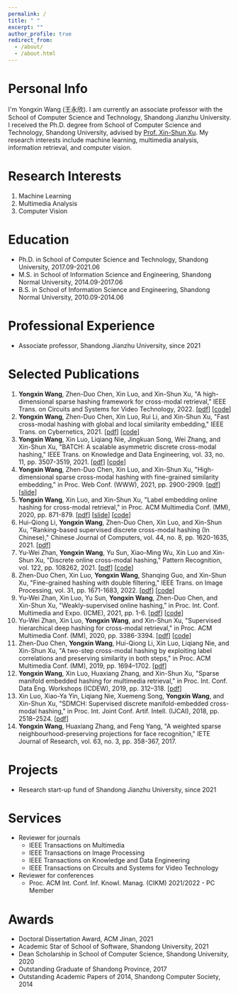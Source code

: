 ```yaml
---
permalink: /
title: " "
excerpt: ""
author_profile: true
redirect_from: 
  - /about/
  - /about.html
---
```


Personal Info
======
I'm Yongxin Wang (王永欣). I am currently an associate professor with the School of Computer Science and Technology, Shandong Jianzhu University. I received the Ph.D. degree from School of Computer Science and Technology, Shandong University, advised by [Prof. Xin-Shun Xu](http://mima.sdu.edu.cn/Members/xinshunxu/index.htm). My research interests include machine learning, multimedia analysis, information retrieval, and computer vision.

[^_^]: # Click [here](https://yxinwang.github.io/files/CV-yongxinwang.pdf) to view my up-to-date CV.

Research Interests
======
1. Machine Learning
2. Multimedia Analysis
3. Computer Vision

Education
=====
* Ph.D. in School of Computer Science and Technology, Shandong University, 2017.09-2021.06
* M.S. in School of Information Science and Engineering, Shandong Normal University, 2014.09-2017.06
* B.S. in School of Information Science and Engineering, Shandong Normal University, 2010.09-2014.06

Professional Experience
=====
* Associate professor, Shandong Jianzhu University, since 2021

Selected Publications
======
1. **Yongxin Wang**, Zhen-Duo Chen, Xin Luo, and Xin-Shun Xu, "A high-dimensional sparse hashing framework for cross-modal retrieval," IEEE Trans. on Circuits and Systems for Video Technology, 2022. [[pdf](https://doi.org/10.1109/TCSVT.2022.3195874)] [[code](https://github.com/yxinwang/HSCH-TCSVT)]
2. **Yongxin Wang**, Zhen-Duo Chen, Xin Luo, Rui Li, and Xin-Shun Xu, "Fast cross-modal hashing with global and local similarity embedding," IEEE Trans. on Cybernetics, 2021. [[pdf](https://doi.org/10.1109/TCYB.2021.3059886)] [[code](https://github.com/yxinwang/FCMH-Tcyb2021)]
3. **Yongxin Wang**, Xin Luo, Liqiang Nie, Jingkuan Song, Wei Zhang, and Xin-Shun Xu, "BATCH: A scalable asymmetric discrete cross-modal hashing," IEEE Trans. on Knowledge and Data Engineering, vol. 33, no. 11, pp. 3507-3519, 2021. [[pdf](https://doi.org/10.1109/TKDE.2020.2974825)] [[code](https://github.com/yxinwang/BATCH-TKDE2020)]
4. **Yongxin Wang**, Zhen-Duo Chen, Xin Luo, and Xin-Shun Xu, "High-dimensional sparse cross-modal hashing with fine-grained similarity embedding," in Proc. Web Conf. (WWW), 2021, pp. 2900-2909. [[pdf](https://doi.org/10.1145/3442381.3449798)] [[slide](https://yxinwang.github.io/files/HSCH_WWW2021_slide.pdf)]
5. **Yongxin Wang**, Xin Luo, and Xin-Shun Xu, "Label embedding online hashing for cross-modal retrieval," in Proc. ACM Multimedia Conf. (MM), 2020, pp. 871-879. [[pdf](https://doi.org/10.1145/3394171.3413971)] [[slide](https://yxinwang.github.io/files/LEMON_MM2020_slide.pdf)] [[code](https://github.com/yxinwang/LEMON-MM2020)]
6. Hui-Qiong Li, **Yongxin Wang**, Zhen-Duo Chen, Xin Luo, and Xin-Shun Xu, "Ranking-based supervised discrete cross-modal hashing (In Chinese)," Chinese Journal of Computers, vol. 44, no. 8, pp. 1620-1635, 2021. [[pdf](https://doi.org/10.11897/SP.J.1016.2021.01620)]
7. Yu-Wei Zhan, **Yongxin Wang**, Yu Sun, Xiao-Ming Wu, Xin Luo and Xin-Shun Xu, "Discrete online cross-modal hashing," Pattern Recognition, vol. 122, pp. 108262, 2021. [[pdf](https://doi.org/10.1016/j.patcog.2021.108262)] [[code](https://github.com/yw-zhan/DOCH)]
8. Zhen-Duo Chen, Xin Luo, **Yongxin Wang**, Shanqing Guo, and Xin-Shun Xu, "Fine-grained hashing with double filtering," IEEE Trans. on Image Processing, vol. 31, pp. 1671-1683, 2022. [[pdf](https://doi.org/10.1109/TIP.2022.3145159)] [[code](https://github.com/chenzhenduo/FISH)]
9. Yu-Wei Zhan, Xin Luo, Yu Sun, **Yongxin Wang**, Zhen-Duo Chen, and Xin-Shun Xu, "Weakly-supervised online hashing," in Proc. Int. Conf. Multimedia and Expo. (ICME), 2021, pp. 1-6. [[pdf](https://doi.org/10.1109/ICME51207.2021.9428255)] [[code](https://github.com/SDU-MIMA/WOH)]
10. Yu-Wei Zhan, Xin Luo, **Yongxin Wang**, and Xin-Shun Xu, "Supervised hierarchical deep hashing for cross-modal retrieval," in Proc. ACM Multimedia Conf. (MM), 2020, pp. 3386-3394. [[pdf](https://doi.org/10.1145/3394171.3413962)] [[code](https://github.com/SDU-MIMA/SHDCH)]
11. Zhen-Duo Chen, **Yongxin Wang**, Hui-Qiong Li, Xin Luo, Liqiang Nie, and Xin-Shun Xu, "A two-step cross-modal hashing by exploiting label correlations and preserving similarity in both steps," in Proc. ACM Multimedia Conf. (MM), 2019, pp. 1694–1702. [[pdf](https://doi.org/10.1145/3343031.3350862)]
12. **Yongxin Wang**, Xin Luo, Huaxiang Zhang, and Xin-Shun Xu, "Sparse manifold embedded hashing for multimedia retrieval," in Proc. Int. Conf. Data Eng. Workshops (ICDEW), 2019, pp. 312–318. [[pdf](https://doi.org/10.1109/ICDEW.2019.00011)]
13. Xin Luo, Xiao-Ya Yin, Liqiang Nie, Xuemeng Song, **Yongxin Wang**, and Xin-Shun Xu, "SDMCH: Supervised discrete manifold-embedded cross-modal hashing," in Proc. Int. Joint Conf. Artif. Intell. (IJCAI), 2018, pp. 2518–2524. [[pdf](https://doi.org/10.24963/ijcai.2018/349)]
14. **Yongxin Wang**, Huaxiang Zhang, and Feng Yang, "A weighted sparse neighbourhood-preserving projections for face recognition," IETE Journal of Research, vol. 63, no. 3, pp. 358-367, 2017.

Projects
=====
* Research start-up fund of Shandong Jianzhu University, since 2021

Services
=====

* Reviewer for journals
  * IEEE Transactions on Multimedia
  * IEEE Transactions on Image Processing
  * IEEE Transactions on Knowledge and Data Engineering
  * IEEE Transactions on Circuits and Systems for Video Technology
* Reviewer for conferences
  * Proc. ACM Int. Conf. Inf. Knowl. Manag. (CIKM) 2021/2022 - PC Member

Awards
======
* Doctoral Dissertation Award, ACM Jinan, 2021
* Academic Star of School of Software, Shandong University, 2021
* Dean Scholarship in School of Computer Science, Shandong University, 2020
* Outstanding Graduate of Shandong Province, 2017
* Outstanding Academic Papers of 2014, Shandong Computer Society, 2014
